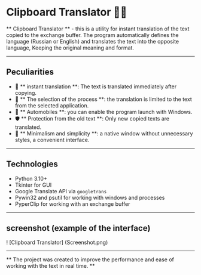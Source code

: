 # Clipboard Translator 📝✨

** Clipboard Translator ** - this is a utility for instant translation of the text copied to the exchange buffer.
The program automatically defines the language (Russian or English) and translates the text into the opposite language,
Keeping the original meaning and format.

---

## Peculiarities

- 🚀 ** instant translation **: The text is translated immediately after copying.
- 🎯 ** The selection of the process **: the translation is limited to the text from the selected application.
- 🔄 ** Automobiles **: you can enable the program launch with Windows.
- 🛡 ** Protection from the old text **: Only new copied texts are translated.
- 🧩 ** Minimalism and simplicity **: a native window without unnecessary styles, a convenient interface.

---

## Technologies

- Python 3.10+
- Tkinter for GUI
- Google Translate API via `googletrans`
- Pywin32 and psutil for working with windows and processes
- PyperClip for working with an exchange buffer

---

## screenshot (example of the interface)

! [Clipboard Translator] (Screenshot.png)

---

** The project was created to improve the performance and ease of working with the text in real time. **
